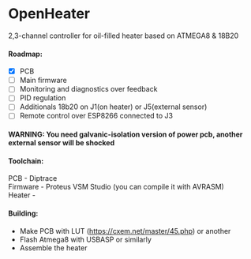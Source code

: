 # OpenHeater
2,3-channel controller for oil-filled heater based on ATMEGA8 & 18B20

#### Roadmap:
- [x] PCB
- [ ] Main firmware
- [ ] Monitoring and diagnostics over feedback
- [ ] PID regulation
- [ ] Additionals 18b20 оn J1(on heater) or J5(external sensor)
- [ ] Remote control over ESP8266 connected to J3
#### WARNING: You need galvanic-isolation version of power pcb, another external sensor will be shocked

#### Toolchain:
PCB - Diptrace  
Firmware - Proteus VSM Studio (you can compile it with AVRASM)  
Heater -

#### Building:
- Make PCB with LUT (https://cxem.net/master/45.php) or another 
- Flash Atmega8 with USBASP or similarly
- Assemble the heater


